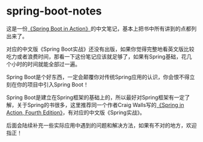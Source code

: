# spring-boot-notes

这是一份[《Spring Boot in Action》](https://manning.com/books/spring-boot-in-action)的中文笔记，基本上把书中所有讲到的点都列出来了。

对应的中文版《Spring Boot实战》还没有出版，如果你觉得完整地看英文版比较吃力或者浪费时间，那看一下这份笔记应该就足够了，如果有Spring基础，花几个小时的时间就能全部过一遍。

Spring Boot是个好东西，一定会颠覆你对传统Spring应用的认识，你会恨不得立刻在你的项目中引入Spring Boot！

Spring Boot是建立在Spring框架的基础上的，所以最好对Spring框架有一定了解，关于Spring的书很多，这里推荐同一个作者Craig Walls写的[《Spring in Action, Fourth Edition》](https://manning.com/books/spring-in-action-fourth-edition)，有对应的中文版《Spring实战》。

后面会陆续补充一些实际应用中遇到的问题和解决方法，如果有不对的地方，欢迎指正！